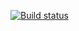[![Build status](https://ci.appveyor.com/api/projects/status/e0eo602ep18liqld?svg=true)](https://ci.appveyor.com/project/Maden51/map)